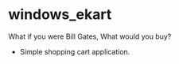 # windows_ekart
What if you were Bill Gates, What would you buy?
* Simple shopping cart application.
